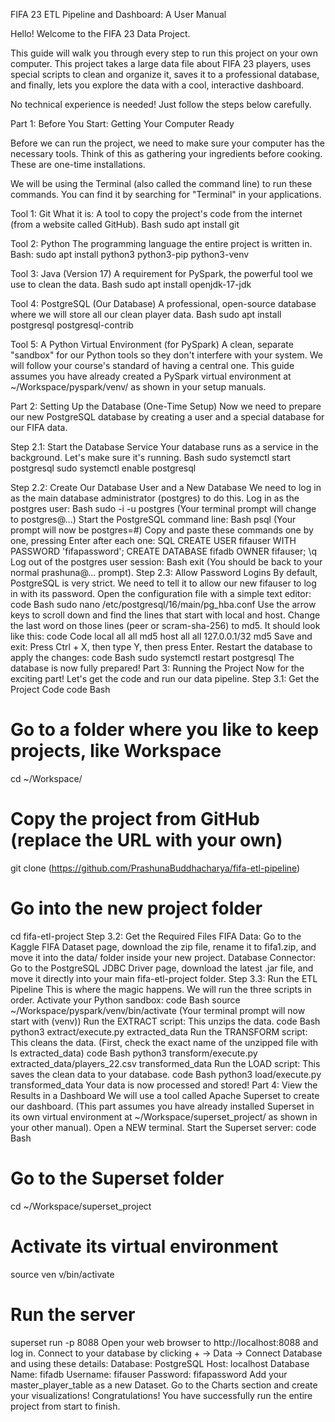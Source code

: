 FIFA 23 ETL Pipeline and Dashboard: A User Manual

Hello! Welcome to the FIFA 23 Data Project.

This guide will walk you through every step to run this project on your own computer. This project takes a large data file about FIFA 23 players, uses special scripts to clean and organize it, saves it to a professional database, and finally, lets you explore the data with a cool, interactive dashboard.

No technical experience is needed! Just follow the steps below carefully.

Part 1: Before You Start: Getting Your Computer Ready

Before we can run the project, we need to make sure your computer has the necessary tools. Think of this as gathering your ingredients before cooking. These are one-time installations.

We will be using the Terminal (also called the command line) to run these commands. You can find it by searching for "Terminal" in your applications.

Tool 1: Git
What it is: A tool to copy the project's code from the internet (from a website called GitHub).
Bash
sudo apt install git


Tool 2: Python
The programming language the entire project is written in.
Bash:
sudo apt install python3 python3-pip python3-venv


Tool 3: Java (Version 17)
 A requirement for PySpark, the powerful tool we use to clean the data.
Bash
sudo apt install openjdk-17-jdk

Tool 4: PostgreSQL (Our Database)
 A professional, open-source database where we will store all our clean player data.
Bash
sudo apt install postgresql postgresql-contrib

Tool 5: A Python Virtual Environment (for PySpark)
A clean, separate "sandbox" for our Python tools so they don't interfere with your system. We will follow your course's standard of having a central one.
This guide assumes you have already created a PySpark virtual environment at ~/Workspace/pyspark/venv/ as shown in your setup manuals.

Part 2: Setting Up the Database (One-Time Setup)
Now we need to prepare our new PostgreSQL database by creating a user and a special database for our FIFA data.

Step 2.1: Start the Database Service
Your database runs as a service in the background. Let's make sure it's running.
Bash
sudo systemctl start postgresql
sudo systemctl enable postgresql

Step 2.2: Create Our Database User and a New Database
We need to log in as the main database administrator (postgres) to do this.
Log in as the postgres user:
Bash
sudo -i -u postgres
(Your terminal prompt will change to postgres@...)
Start the PostgreSQL command line:
Bash
psql
(Your prompt will now be postgres=#)
Copy and paste these commands one by one, pressing Enter after each one:
SQL
CREATE USER fifauser WITH PASSWORD 'fifapassword';
CREATE DATABASE fifadb OWNER fifauser;
\q
Log out of the postgres user session:
Bash
exit
(You should be back to your normal prashuna@... prompt).
Step 2.3: Allow Password Logins
By default, PostgreSQL is very strict. We need to tell it to allow our new fifauser to log in with its password.
Open the configuration file with a simple text editor:
code
Bash
sudo nano /etc/postgresql/16/main/pg_hba.conf
Use the arrow keys to scroll down and find the lines that start with local and host.
Change the last word on those lines (peer or scram-sha-256) to md5. It should look like this:
code
Code
local   all             all                                     md5
host    all             all             127.0.0.1/32            md5
Save and exit: Press Ctrl + X, then type Y, then press Enter.
Restart the database to apply the changes:
code
Bash
sudo systemctl restart postgresql
The database is now fully prepared!
Part 3: Running the Project
Now for the exciting part! Let's get the code and run our data pipeline.
Step 3.1: Get the Project Code
code
Bash
# Go to a folder where you like to keep projects, like Workspace
cd ~/Workspace/

# Copy the project from GitHub (replace the URL with your own)
git clone (https://github.com/PrashunaBuddhacharya/fifa-etl-pipeline)

# Go into the new project folder
cd fifa-etl-project
Step 3.2: Get the Required Files
FIFA Data: Go to the Kaggle FIFA Dataset page, download the zip file, rename it to fifa1.zip, and move it into the data/ folder inside your new project.
Database Connector: Go to the PostgreSQL JDBC Driver page, download the latest .jar file, and move it directly into your main fifa-etl-project folder.
Step 3.3: Run the ETL Pipeline
This is where the magic happens. We will run the three scripts in order.
Activate your Python sandbox:
code
Bash
source ~/Workspace/pyspark/venv/bin/activate
(Your terminal prompt will now start with (venv))
Run the EXTRACT script: This unzips the data.
code
Bash
python3 extract/execute.py extracted_data
Run the TRANSFORM script: This cleans the data.
(First, check the exact name of the unzipped file with ls extracted_data)
code
Bash
python3 transform/execute.py extracted_data/players_22.csv transformed_data
Run the LOAD script: This saves the clean data to your database.
code
Bash
python3 load/execute.py transformed_data
Your data is now processed and stored!
Part 4: View the Results in a Dashboard
We will use a tool called Apache Superset to create our dashboard.
(This part assumes you have already installed Superset in its own virtual environment at ~/Workspace/superset_project/ as shown in your other manual).
Open a NEW terminal.
Start the Superset server:
code
Bash
# Go to the Superset folder
cd ~/Workspace/superset_project

# Activate its virtual environment
source ven v/bin/activate

# Run the server
superset run -p 8088
Open your web browser to http://localhost:8088 and log in.
Connect to your database by clicking + -> Data -> Connect Database and using these details:
Database: PostgreSQL
Host: localhost
Database Name: fifadb
Username: fifauser
Password: fifapassword
Add your master_player_table as a new Dataset.
Go to the Charts section and create your visualizations!
Congratulations! You have successfully run the entire project from start to finish.
